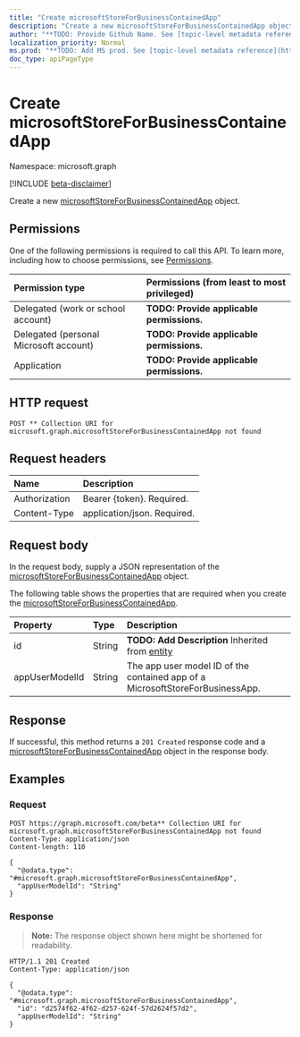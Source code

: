 ```yaml
---
title: "Create microsoftStoreForBusinessContainedApp"
description: "Create a new microsoftStoreForBusinessContainedApp object."
author: "**TODO: Provide Github Name. See [topic-level metadata reference](https://msgo.azurewebsites.net/add/document/guidelines/metadata.html#topic-level-metadata)**"
localization_priority: Normal
ms.prod: "**TODO: Add MS prod. See [topic-level metadata reference](https://msgo.azurewebsites.net/add/document/guidelines/metadata.html#topic-level-metadata)**"
doc_type: apiPageType
---
```


# Create microsoftStoreForBusinessContainedApp
Namespace: microsoft.graph

[!INCLUDE [beta-disclaimer](../../includes/beta-disclaimer.md)]

Create a new [microsoftStoreForBusinessContainedApp](../resources/microsoftstoreforbusinesscontainedapp.md) object.

## Permissions
One of the following permissions is required to call this API. To learn more, including how to choose permissions, see [Permissions](/graph/permissions-reference).

|Permission type|Permissions (from least to most privileged)|
|:---|:---|
|Delegated (work or school account)|**TODO: Provide applicable permissions.**|
|Delegated (personal Microsoft account)|**TODO: Provide applicable permissions.**|
|Application|**TODO: Provide applicable permissions.**|

## HTTP request

<!-- {
  "blockType": "ignored"
}
-->
``` http
POST ** Collection URI for microsoft.graph.microsoftStoreForBusinessContainedApp not found
```

## Request headers
|Name|Description|
|:---|:---|
|Authorization|Bearer {token}. Required.|
|Content-Type|application/json. Required.|

## Request body
In the request body, supply a JSON representation of the [microsoftStoreForBusinessContainedApp](../resources/microsoftstoreforbusinesscontainedapp.md) object.

The following table shows the properties that are required when you create the [microsoftStoreForBusinessContainedApp](../resources/microsoftstoreforbusinesscontainedapp.md).

|Property|Type|Description|
|:---|:---|:---|
|id|String|**TODO: Add Description** Inherited from [entity](../resources/entity.md)|
|appUserModelId|String|The app user model ID of the contained app of a MicrosoftStoreForBusinessApp.|



## Response

If successful, this method returns a `201 Created` response code and a [microsoftStoreForBusinessContainedApp](../resources/microsoftstoreforbusinesscontainedapp.md) object in the response body.

## Examples

### Request
<!-- {
  "blockType": "request",
  "name": "create_microsoftstoreforbusinesscontainedapp_from_"
}
-->
``` http
POST https://graph.microsoft.com/beta** Collection URI for microsoft.graph.microsoftStoreForBusinessContainedApp not found
Content-Type: application/json
Content-length: 110

{
  "@odata.type": "#microsoft.graph.microsoftStoreForBusinessContainedApp",
  "appUserModelId": "String"
}
```


### Response
>**Note:** The response object shown here might be shortened for readability.
<!-- {
  "blockType": "response",
  "truncated": true,
  "@odata.type": "microsoft.graph.microsoftStoreForBusinessContainedApp"
}
-->
``` http
HTTP/1.1 201 Created
Content-Type: application/json

{
  "@odata.type": "#microsoft.graph.microsoftStoreForBusinessContainedApp",
  "id": "d2574f62-4f62-d257-624f-57d2624f57d2",
  "appUserModelId": "String"
}
```

